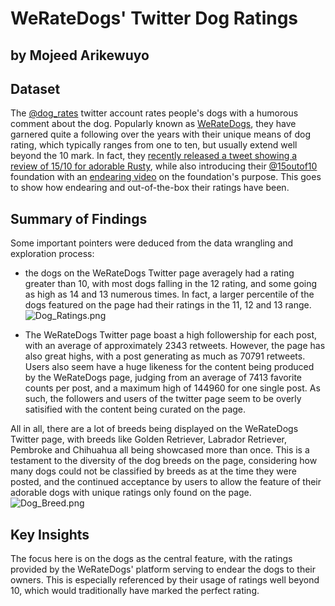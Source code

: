 # WeRateDogs' Twitter Dog Ratings
## by Mojeed Arikewuyo


## Dataset

The [@dog_rates](https://twitter.com/dog_rates) twitter account rates people's dogs with a humorous comment about the dog. Popularly known as [WeRateDogs](https://en.wikipedia.org/wiki/WeRateDogs), they have garnered quite a following over the years with their unique means of dog rating, which typically ranges from one to ten, but usually extend well beyond the 10 mark. In fact, they [recently released a tweet showing a review of 15/10 for adorable Rusty](https://twitter.com/dog_rates/status/1230665403002548225?lang=en), while also introducing their [@15outof10](https://twitter.com/15outof10) foundation with an [endearing video](https://twitter.com/dog_rates/status/1461782868875636741?s=20&t=BXYQ9D6jY-s82R_RDFyEzg) on the foundation's purpose. This goes to show how endearing and out-of-the-box their ratings have been. 


## Summary of Findings

Some important pointers were deduced from the data wrangling and exploration process:

- the dogs on the WeRateDogs Twitter page averagely had a rating greater than 10, with most dogs falling in the 12 rating, and some going as high as 14 and 13 numerous times. In fact, a larger percentile of the dogs featured on the page had their ratings in the 11, 12 and 13 range.![Dog_Ratings.png](attachment:Dog_Ratings.png)

- The WeRateDogs Twitter page boast a high followership for each post, with an average of approximately 2343 retweets. However, the page has also great highs, with a post generating as much as 70791 retweets. Users also seem have a huge likeness for the content being produced by the WeRateDogs page, judging from an average of 7413 favorite counts per post, and a maximum high of 144960 for one single post. As such, the followers and users of the twitter page seem to be overly satisified with the content being curated on the page.

All in all, there are a lot of breeds being displayed on the WeRateDogs Twitter page, with breeds like Golden Retriever, Labrador Retriever, Pembroke and Chihuahua all being showcased more than once. This is a testament to the diversity of the dog breeds on the page, considering how many dogs could not be classified by breeds as at the time they were posted, and the continued acceptance by users to allow the feature of their adorable dogs with unique ratings only found on the page.![Dog_Breed.png](attachment:Dog_Breed.png)

## Key Insights

The focus here is on the dogs as the central feature, with the ratings provided by the WeRateDogs' platform serving to endear the dogs to their owners. This is especially referenced by their usage of ratings well beyond 10, which would traditionally have marked the perfect rating.